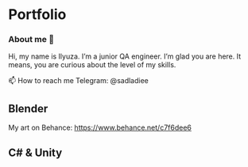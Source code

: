 # Portfolio

### About me :wave:

Hi, my name is Ilyuza. I’m a junior QA engineer. I’m glad you are here. It means, you are curious about the level of my skills.

📫 How to reach me Telegram: @sadladiee 

## Blender 

My art on Behance: https://www.behance.net/c7f6dee6

## C# & Unity 
